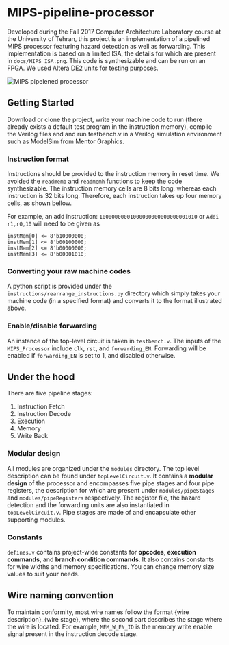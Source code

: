 # MIPS-pipeline-processor
Developed during the Fall 2017 Computer Architecture Laboratory course at the University of Tehran, 
this project is an implementation of a pipelined MIPS processor featuring hazard detection as well as forwarding.
This implementation is based on a limited ISA, the details for which are present in `docs/MIPS_ISA.png`.
This code is synthesizable and can be run on an FPGA. We used Altera DE2 units for testing purposes.

![MIPS pipelened processor](https://github.com/mhyousefi/MIPS-pipeline-processor/blob/master/docs/MIPS_diagram.png?raw=true)

## Getting Started

Download or clone the project, write your machine code to run (there already exists a default test program in the instruction memory),
compile the Verilog files and and run testbench.v in a Verilog simulation environment such as ModelSim from Mentor Graphics.

### Instruction format

Instructions should be provided to the instruction memory in reset time. We avoided the `readmemb` and `readmemh` functions to 
keep the code synthesizable. The instruction memory cells are 8 bits long, whereas each instruction is 32 bits long. 
Therefore, each instruction takes up four memory cells, as shown bellow.

For example, an add instruction: `10000000001000000000000000001010` or `Addi r1,r0,10` will need to be given as 

```
instMem[0] <= 8'b10000000;
instMem[1] <= 8'b00100000;
instMem[2] <= 8'b00000000;
instMem[3] <= 8'b00001010;
```

### Converting your raw machine codes

A python script is provided under the `instructions/rearrange_instructions.py` directory which simply takes your 
machine code (in a specified format) and converts it to the format illustrated above.

### Enable/disable forwarding

An instance of the top-level circuit is taken in `testbench.v`. 
The inputs of the `MIPS_Processor` include `clk`, `rst`, and `forwarding_EN`.
Forwarding will be enabled if `forwarding_EN` is set to 1, and disabled otherwise.



## Under the hood

There are five pipeline stages: 

1. Instruction Fetch
2. Instruction Decode
3. Execution
4. Memory
5. Write Back

### Modular design

All modules are organized under the `modules` directory.
The top level description can be found under `topLevelCircuit.v`. It contains a **modular design** of the processor and 
encompasses five pipe stages and four pipe registers, the description for which are present under `modules/pipeStages` and 
`modules/pipeRegisters` respectively. The register file, the hazard detection and the forwarding units are also instantiated
in `topLevelCircuit.v`. Pipe stages are made of and encapsulate other supporting modules.

### Constants

`defines.v` contains project-wide constants for **opcodes**, **execution commands**, and **branch condition commands**. 
It also contains constants for wire widths and memory specifications. You can change memory size values to suit your needs.

## Wire naming convention

To maintain conformity, most wire names follow the format {wire description}_{wire stage}, where the second part describes 
the stage where the wire is located. For example, `MEM_W_EN_ID` is the memory write enable signal present in the instruction decode stage.
